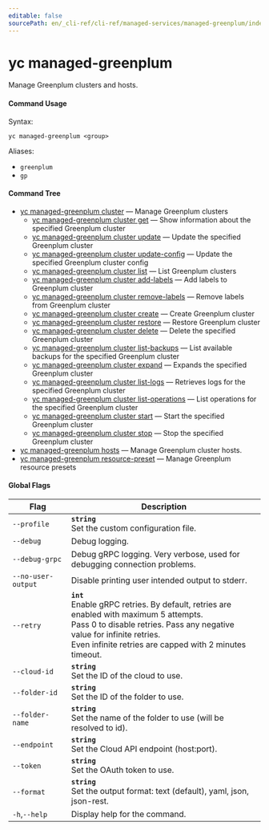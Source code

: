 ```yaml
---
editable: false
sourcePath: en/_cli-ref/cli-ref/managed-services/managed-greenplum/index.md
---
```


# yc managed-greenplum

Manage Greenplum clusters and hosts.

#### Command Usage

Syntax: 

`yc managed-greenplum <group>`

Aliases: 

- `greenplum`
- `gp`

#### Command Tree

- [yc managed-greenplum cluster](cluster/index.md) — Manage Greenplum clusters
	- [yc managed-greenplum cluster get](cluster/get.md) — Show information about the specified Greenplum cluster
	- [yc managed-greenplum cluster update](cluster/update.md) — Update the specified Greenplum cluster
	- [yc managed-greenplum cluster update-config](cluster/update-config.md) — Update the specified Greenplum cluster config
	- [yc managed-greenplum cluster list](cluster/list.md) — List Greenplum clusters
	- [yc managed-greenplum cluster add-labels](cluster/add-labels.md) — Add labels to Greenplum cluster
	- [yc managed-greenplum cluster remove-labels](cluster/remove-labels.md) — Remove labels from Greenplum cluster
	- [yc managed-greenplum cluster create](cluster/create.md) — Create Greenplum cluster
	- [yc managed-greenplum cluster restore](cluster/restore.md) — Restore Greenplum cluster
	- [yc managed-greenplum cluster delete](cluster/delete.md) — Delete the specified Greenplum cluster
	- [yc managed-greenplum cluster list-backups](cluster/list-backups.md) — List available backups for the specified Greenplum cluster
	- [yc managed-greenplum cluster expand](cluster/expand.md) — Expands the specified Greenplum cluster
	- [yc managed-greenplum cluster list-logs](cluster/list-logs.md) — Retrieves logs for the specified Greenplum cluster
	- [yc managed-greenplum cluster list-operations](cluster/list-operations.md) — List operations for the specified Greenplum cluster
	- [yc managed-greenplum cluster start](cluster/start.md) — Start the specified Greenplum cluster
	- [yc managed-greenplum cluster stop](cluster/stop.md) — Stop the specified Greenplum cluster
- [yc managed-greenplum hosts](hosts/index.md) — Manage Greenplum cluster hosts.
- [yc managed-greenplum resource-preset](resource-preset/index.md) — Manage Greenplum resource presets

#### Global Flags

| Flag | Description |
|----|----|
|`--profile`|<b>`string`</b><br/>Set the custom configuration file.|
|`--debug`|Debug logging.|
|`--debug-grpc`|Debug gRPC logging. Very verbose, used for debugging connection problems.|
|`--no-user-output`|Disable printing user intended output to stderr.|
|`--retry`|<b>`int`</b><br/>Enable gRPC retries. By default, retries are enabled with maximum 5 attempts.<br/>Pass 0 to disable retries. Pass any negative value for infinite retries.<br/>Even infinite retries are capped with 2 minutes timeout.|
|`--cloud-id`|<b>`string`</b><br/>Set the ID of the cloud to use.|
|`--folder-id`|<b>`string`</b><br/>Set the ID of the folder to use.|
|`--folder-name`|<b>`string`</b><br/>Set the name of the folder to use (will be resolved to id).|
|`--endpoint`|<b>`string`</b><br/>Set the Cloud API endpoint (host:port).|
|`--token`|<b>`string`</b><br/>Set the OAuth token to use.|
|`--format`|<b>`string`</b><br/>Set the output format: text (default), yaml, json, json-rest.|
|`-h`,`--help`|Display help for the command.|
